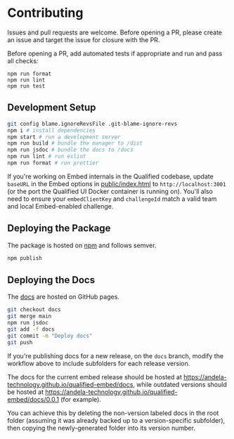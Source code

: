 # Contributing

Issues and pull requests are welcome. Before opening a PR, please create an issue and target the issue for closure with the PR.

Before opening a PR, add automated tests if appropriate and run and pass all checks:

```
npm run format
npm run lint
npm run test
```

## Development Setup

```bash
git config blame.ignoreRevsFile .git-blame-ignore-revs
npm i # install dependencies
npm start # run a development server
npm run build # bundle the manager to /dist
npm run jsdoc # bundle the docs to /docs
npm run lint # run eslint
npm run format # run prettier
```

If you're working on Embed internals in the Qualified codebase, update `baseURL` in the Embed options in [public/index.html](public/index.html) to `http://localhost:3001` (or the port the Qualified UI Docker container is running on). You'll also need to ensure your `embedClientKey` and `challengeId` match a valid team and local Embed-enabled challenge.

## Deploying the Package

The package is hosted on [npm](https://www.npmjs.com/package/@qualified/embed) and follows semver.

```bash
npm publish
```

## Deploying the Docs

The [docs](https://andela-technology.github.io/qualified-embed/) are hosted on GitHub pages.

```bash
git checkout docs
git merge main
npm run jsdoc
git add -f docs
git commit -m "Deploy docs"
git push
```

If you're publishing docs for a new release, on the `docs` branch, modify the workflow above to include subfolders for each release version.

The docs for the current embed release should be hosted at <https://andela-technology.github.io/qualified-embed/docs>, while outdated versions should be hosted at <https://andela-technology.github.io/qualified-embed/docs/0.0.1> (for example).

You can achieve this by deleting the non-version labeled docs in the root folder (assuming it was already backed up to a version-specific subfolder), then copying the newly-generated folder into its version number.
